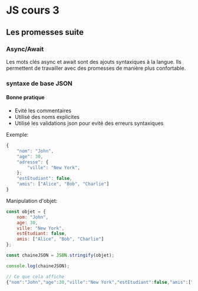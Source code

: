 # JS cours 3

## Les promesses suite

### Async/Await

Les mots clés async et await sont des ajouts syntaxiques à la langue. Ils permettent de travailler avec des promesses de manière plus confortable.

### syntaxe de base JSON

#### Bonne pratique

-   Evité les commentaires
-   Utilisé des noms explicites
-   Utilisé les validations json pour evité des erreurs syntaxiques

Exemple:
```js
{
    "nom": "John",
    "age": 30,
    "adresse": {
        "ville": "New York",
    };
    "estEtudiant": false,
    "amis": ["Alice", "Bob", "Charlie"]
}
```

Manipulation d'objet:

```js
const objet = {
    nom: "John",
    age: 30,
    ville: "New York",
    estEtudiant: false,
    amis: ["Alice", "Bob", "Charlie"]
};

const chaineJSON = JSON.stringify(objet);

console.log(chaineJSON);

// Ce que cela affiche
{"nom":"John","age":30,"ville":"New York","estEtudiant":false,"amis":["Alice","Bob","Charlie"]}
```
